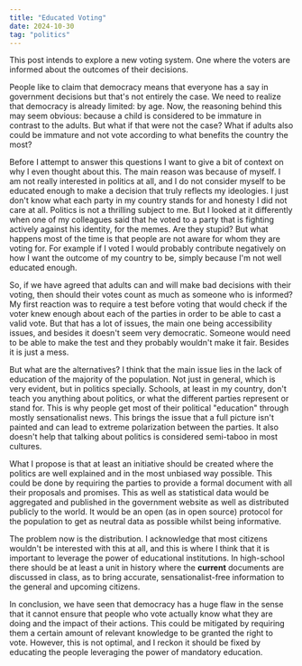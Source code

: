 ```yaml
---
title: "Educated Voting"
date: 2024-10-30
tag: "politics"
---
```


This post intends to explore a new voting system. One where the voters are informed about the outcomes of their decisions.

People like to claim that democracy means that everyone has a say in government decisions but that's not entirely the case. We need to realize that democracy is already limited: by age. Now, the reasoning behind this may seem obvious: because a child is considered to be immature in contrast to the adults. But what if that were not the case? What if adults also could be immature and not vote according to what benefits the country the most?

Before I attempt to answer this questions I want to give a bit of context on why I even thought about this. The main reason was because of myself. I am not really interested in politics at all, and I do not consider myself to be educated enough to make a decision that truly reflects my ideologies. I just don't know what each party in my country stands for and honesty I did not care at all. Politics is not a thrilling subject to me. But I looked at it differently when one of my colleagues said that he voted to a party that is fighting actively against his identity, for the memes. Are they stupid? But what happens most of the time is that people are not aware for whom they are voting for. For example if I voted I would probably contribute negatively on how I want the outcome of my country to be, simply because I'm not well educated enough.

So, if we have agreed that adults can and will make bad decisions with their voting, then should their votes count as much as someone who is informed? My first reaction was to require a test before voting that would check if the voter knew enough about each of the parties in order to be able to cast a valid vote. But that has a lot of issues, the main one being accessibility issues, and besides it doesn't seem very democratic. Someone would need to be able to make the test and they probably wouldn't make it fair. Besides it is just a mess.

But what are the alternatives? I think that the main issue lies in the lack of education of the majority of the population. Not just in general, which is very evident, but in politics specially. Schools, at least in my country, don't teach you anything about politics, or what the different parties represent or stand for. This is why people get most of their political "education" through mostly sensationalist news. This brings the issue that a full picture isn't painted and can lead to extreme polarization between the parties. It also doesn't help that talking about politics is considered semi-taboo in most cultures.

What I propose is that at least an initiative should be created where the politics are well explained and in the most unbiased way possible. This could be done by requiring the parties to provide a formal document with all their proposals and promises. This as well as statistical data would be aggregated and published in the government website as well as distributed publicly to the world. It would be an open (as in open source) protocol for the population to get as neutral data as possible whilst being informative. 

The problem now is the distribution. I acknowledge that most citizens wouldn't be interested with this at all, and this is where I think that it is important to leverage the power of educational institutions. In high-school there should be at least a unit in history where the **current** documents are discussed in class, as to bring accurate, sensationalist-free information to the general and upcoming citizens.

In conclusion, we have seen that democracy has a huge flaw in the sense that it cannot ensure that people who vote actually know what they are doing and the impact of their actions. This could be mitigated by requiring them a certain amount of relevant knowledge to be granted the right to vote. However, this is not optimal, and I reckon it should be fixed by educating the people leveraging the power of mandatory education.